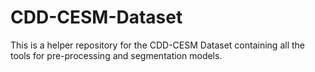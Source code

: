 # CDD-CESM-Dataset
This is a helper repository for the CDD-CESM Dataset containing all the tools for pre-processing and segmentation models.
